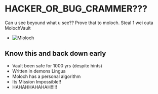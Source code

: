 # HACKER_OR_BUG_CRAMMER???
Can u see beyound what u see?? Prove that to moloch. Steal 1 wei outa MolochVault

- ![Mloloch](https://media.giphy.com/media/Lr9Y5rWFIpcsTSodLj/giphy.gif)

## Know this and back down early
- Vault been safe for 1000 yrs (despite hints)
- Written in demons Lingua
- Moloch has a personal algorithm
- Its Mission Impossible!!
- HAHAHHAHAHAH!!!!!
